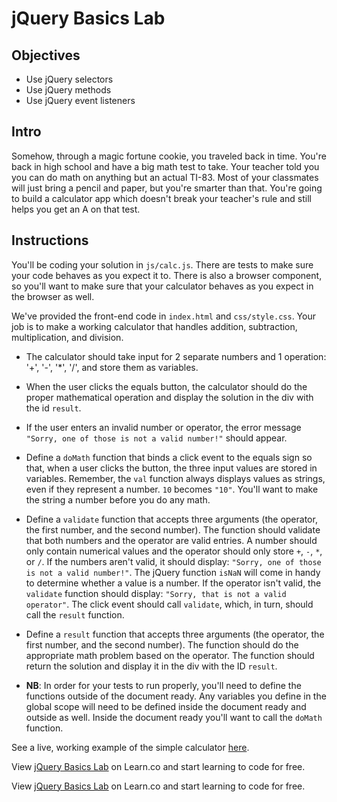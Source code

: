 # jQuery Basics Lab

## Objectives

+ Use jQuery selectors
+ Use jQuery methods
+ Use jQuery event listeners

## Intro

Somehow, through a magic fortune cookie, you traveled back in time. You're back in high school and have a big math test to take. Your teacher told you you can do math on anything but an actual TI-83. Most of your classmates will just bring a pencil and paper, but you're smarter than that. You're going to build a calculator app which doesn't break your teacher's rule and still helps you get an A on that test.


## Instructions

You'll be coding your solution in `js/calc.js`. There are tests to make sure your code behaves as you expect it to. There is also a browser component, so you'll want to make sure that your calculator behaves as you expect in the browser as well.

We've provided the front-end code in `index.html` and `css/style.css`. Your job is to make a working calculator that handles addition, subtraction, multiplication, and division.

+ The calculator should take input for 2 separate numbers and 1 operation: '+', '-', '*', '/', and store them as variables.

+ When the user clicks the equals button, the calculator should do the proper mathematical operation and display the solution in the div with the id `result`.

+ If the user enters an invalid number or operator, the error message `"Sorry, one of those is not a valid number!"` should appear.

+ Define a `doMath` function that binds a click event to the equals sign so that, when a user clicks the button, the three input values are stored in variables. Remember, the `val` function always displays values as strings, even if they represent a number. `10` becomes `"10"`. You'll want to make the string a number before you do any math.

+ Define a `validate` function that accepts three arguments (the operator, the first number, and the second number). The function should validate that both numbers and the operator are valid entries. A number should only contain numerical values and the operator should only store `+`, `-`, `*`, or `/`. If the numbers aren't valid, it should display: `"Sorry, one of those is not a valid number!"`. The jQuery function `isNaN` will come in handy to determine whether a value is a number. If the operator isn't valid, the `validate` function should display: `"Sorry, that is not a valid operator"`. The click event should call `validate`, which, in turn, should call the `result` function.

+ Define a `result` function that accepts three arguments (the operator, the first number, and the second number). The function should do the appropriate math problem based on the operator. The function should return the solution and display it in the div with the ID `result`.

+ **NB**: In order for your tests to run properly, you'll need to define the functions outside of the document ready. Any variables you define in the global scope will need to be defined inside the document ready and outside as well. Inside the document ready you'll want to call the `doMath` function.

See a live, working example of the simple calculator [here](http://learn-co-curriculum.github.io/fe-jquery-user-input-calc/).

<p data-visibility='hidden'>View <a href='https://learn.co/lessons/js-jquery-basics-lab' title='jQuery Basics Lab'>jQuery Basics Lab</a> on Learn.co and start learning to code for free.</p>

<p class='util--hide'>View <a href='https://learn.co/lessons/js-jquery-basics-lab'>jQuery Basics Lab</a> on Learn.co and start learning to code for free.</p>
